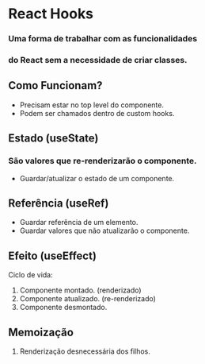 # React Hooks

### Uma forma de trabalhar com as funcionalidades
### do React sem a necessidade de criar classes.

## Como Funcionam?
  - Precisam estar no top level do componente.
  - Podem ser chamados dentro de custom hooks.

## Estado (useState)
### São valores que re-renderizarão o componente.
  - Guardar/atualizar o estado de um componente.

## Referência (useRef)
  - Guardar referência de um elemento.
  - Guardar valores que não atualizarão o componente.

## Efeito (useEffect)
  Ciclo de vida:

  1. Componente montado. (renderizado)
  2. Componente atualizado. (re-renderizado)
  3. Componente desmontado.

## Memoização

  1. Renderização desnecessária dos filhos.